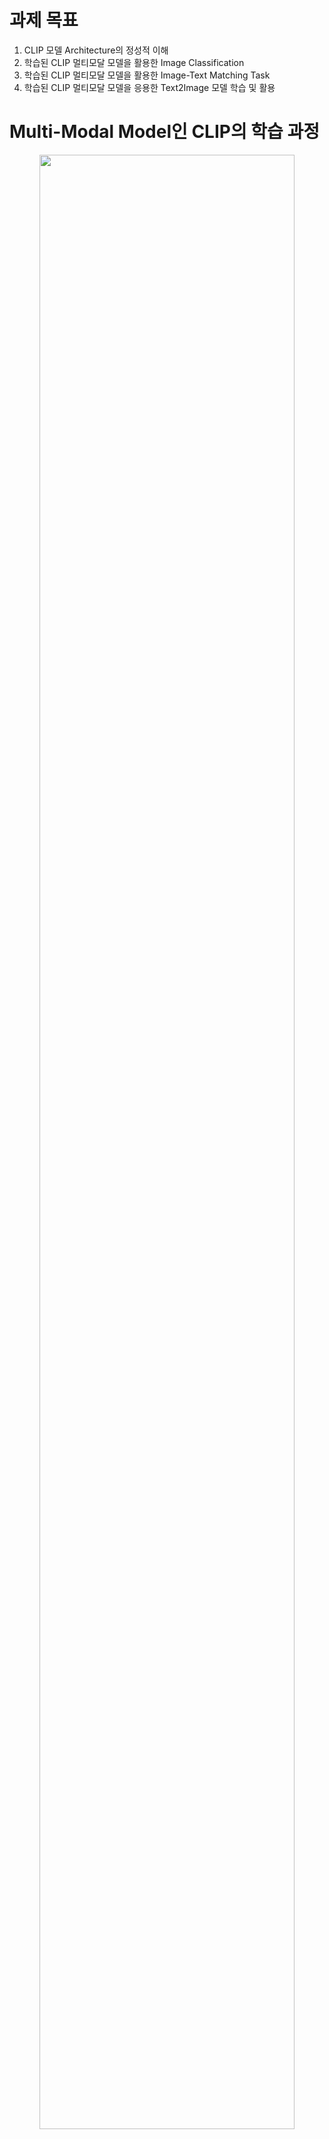 # 과제 목표
1. CLIP 모델 Architecture의 정성적 이해
2. 학습된 CLIP 멀티모달 모델을 활용한 Image Classification 
3. 학습된 CLIP 멀티모달 모델을 활용한 Image-Text Matching Task
4. 학습된 CLIP 멀티모달 모델을 응용한 Text2Image 모델 학습 및 활용

# Multi-Modal Model인 CLIP의 학습 과정
<p align='center'><img src="https://user-images.githubusercontent.com/57162812/159131381-ce826ed1-527a-4667-8363-29e1129e9425.png" width = '90%'></p>
